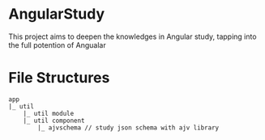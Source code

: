 # AngularStudy

This project aims to deepen the knowledges in Angular study, tapping into the full potention of Angualar

# File Structures
```
app
|_ util
    |_ util module
    |_ util component
        |_ ajvschema // study json schema with ajv library

```
